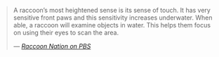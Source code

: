 > A raccoon’s most heightened sense is its sense of touch. It has very sensitive front paws and this sensitivity increases underwater. When able, a raccoon will examine objects in water. This helps them focus on using their eyes to scan the area. 
>
> <cite>— [Raccoon Nation on PBS](https://www.pbs.org/wnet/nature/raccoon-nation-raccoon-fact-sheet/7553/)</cite>